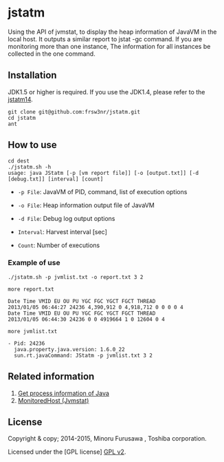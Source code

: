 jstatm
======

Using the API of jvmstat, to display the heap information of JavaVM in the local host. It outputs a similar report to jstat -gc command.
If you are monitoring more than one instance,
The information for all instances be collected in the one command.

Installation
------------

JDK1.5 or higher is required. If you use the JDK1.4, please refer to the [jstatm14].

[Jstatm14]: https://github.com/frsw3nr/jstatm14

    git clone git@github.com:frsw3nr/jstatm.git
    cd jstatm
    ant

How to use
--------

    cd dest
    ./jstatm.sh -h
    usage: java JStatm [-p [vm report file]] [-o [output.txt]] [-d [debug.txt]] [interval] [count]

+ `-p File`:
    JavaVM of PID, command, list of execution options

+ `-o File`:
    Heap information output file of JavaVM
 
+ `-d File`:
    Debug log output options
 
+ `Interval`:
    Harvest interval [sec]

+ `Count`:
    Number of executions

### Example of use ###

    ./jstatm.sh -p jvmlist.txt -o report.txt 3 2

    more report.txt

    Date Time VMID EU OU PU YGC FGC YGCT FGCT THREAD
    2013/01/05 06:44:27 24236 4,390,912 0 4,918,712 0 0 0 0 4
    Date Time VMID EU OU PU YGC FGC YGCT FGCT THREAD
    2013/01/05 06:44:30 24236 0 0 4919664 1 0 12604 0 4
    
    more jvmlist.txt
    
    - Pid: 24236
      java.property.java.version: 1.6.0_22
      sun.rt.javaCommand: JStatm -p jvmlist.txt 3 2

Related information
--------

1. [Get process information of Java](http://blogs.wankuma.com/kacchan6/archive/2007/08/29/92501.aspx)
2. [MonitoredHost (Jvmstat)](http://openjdk.java.net/groups/serviceability/jvmstat/sun/jvmstat/monitor/MonitoredHost.html)

License
----------

Copyright & copy; 2014-2015, Minoru Furusawa , Toshiba corporation.

Licensed under the [GPL license] [GPL v2].
 
[GPL v2]: http://www.gnu.org/licenses/gpl.html
